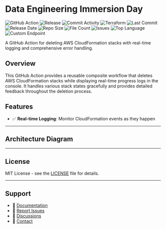 # Data Engineering Immersion Day

![GitHub Action](https://img.shields.io/badge/GitHub-Action-blue?logo=github)&nbsp;![Release](https://github.com/subhamay-bhattacharyya/5101-data-engineering-tf/actions/workflows/release.yaml/badge.svg)&nbsp;![Commit Activity](https://img.shields.io/github/commit-activity/t/subhamay-bhattacharyya/5101-data-engineering-tf)&nbsp;![Terraform](https://img.shields.io/badge/AWS-Terraform-orange?logo=amazonaws)&nbsp;![Last Commit](https://img.shields.io/github/last-commit/subhamay-bhattacharyya/5101-data-engineering-tf)&nbsp;![Release Date](https://img.shields.io/github/release-date/subhamay-bhattacharyya/5101-data-engineering-tf)&nbsp;![Repo Size](https://img.shields.io/github/repo-size/subhamay-bhattacharyya/5101-data-engineering-tf)&nbsp;![File Count](https://img.shields.io/github/directory-file-count/subhamay-bhattacharyya/5101-data-engineering-tf)&nbsp;![Issues](https://img.shields.io/github/issues/subhamay-bhattacharyya/5101-data-engineering-tf)&nbsp;![Top Language](https://img.shields.io/github/languages/top/subhamay-bhattacharyya/5101-data-engineering-tf)&nbsp;![Custom Endpoint](https://img.shields.io/endpoint?url=https://gist.githubusercontent.com/bsubhamay/23bf958f756cb93310a92f8211faf86d/raw/5101-data-engineering-tf.json?)


A GitHub Action for deleting AWS CloudFormation stacks with real-time logging and comprehensive error handling.

## Overview

This GitHub Action provides a reusable composite workflow that deletes AWS CloudFormation stacks while displaying real-time progress logs in the console. It handles various stack states gracefully and provides detailed feedback throughout the deletion process.

## Features

- ✅ **Real-time Logging**: Monitor CloudFormation events as they happen

---

## Architecture Diagram


---

## License

MIT License - see the [LICENSE](LICENSE) file for details.

---

## Support

- 📖 [Documentation](https://github.com/subhamay-bhattacharyya/5101-data-engineering-tf/wiki)
- 🐛 [Report Issues](https://github.com/subhamay-bhattacharyya/5101-data-engineering-tf/issues)
- 💬 [Discussions](https://github.com/subhamay-bhattacharyya/5101-data-engineering-tf/discussions)
- 📧 [Contact](mailto:support@subhamay.aws@gmail.com)